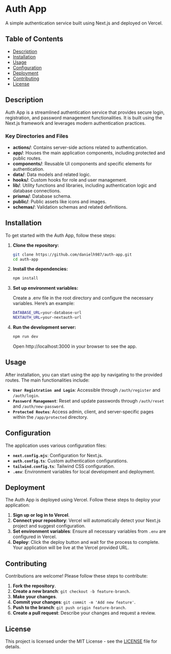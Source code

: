 # Auth App

A simple authentication service built using Next.js and deployed on Vercel.

## Table of Contents

- [Description](#description)
- [Installation](#installation)
- [Usage](#usage)
- [Configuration](#configuration)
- [Deployment](#deployment)
- [Contributing](#contributing)
- [License](#license)

## Description

Auth App is a streamlined authentication service that provides secure login, registration, and password management functionalities. It is built using the Next.js framework and leverages modern authentication practices.

### Key Directories and Files

- **actions/**: Contains server-side actions related to authentication.
- **app/**: Houses the main application components, including protected and public routes.
- **components/**: Reusable UI components and specific elements for authentication.
- **data/**: Data models and related logic.
- **hooks/**: Custom hooks for role and user management.
- **lib/**: Utility functions and libraries, including authentication logic and database connections.
- **prisma/**: Database schema.
- **public/**: Public assets like icons and images.
- **schemas/**: Validation schemas and related definitions.

## Installation

To get started with the Auth App, follow these steps:

1. **Clone the repository:**

   ```bash
   git clone https://github.com/danielh987/auth-app.git
   cd auth-app
2. **Install the dependencies:**

    ```bash
    npm install
3. **Set up environment variables:**

    Create a .env file in the root directory and configure the necessary variables. Here’s an example:
    ```bash
    DATABASE_URL=your-database-url
    NEXTAUTH_URL=your-nextauth-url
4. **Run the development server:**

    ```bash
    npm run dev
    ```
    
    Open http://localhost:3000 in your browser to see the app.

## Usage

After installation, you can start using the app by navigating to the provided routes. The main functionalities include:

- **`User Registration and Login`**: Accessible through `/auth/register` and `/auth/login`.
- **`Password Management`**: Reset and update passwords through `/auth/reset` and `/auth/new-password`.
- **`Protected Routes`**: Access admin, client, and server-specific pages within the `/app/protected` directory.

## Configuration

The application uses various configuration files:

- **`next.config.mjs`**: Configuration for Next.js.
- **`auth.config.ts`**: Custom authentication configurations.
- **`tailwind.config.ts`**: Tailwind CSS configuration.
- **`.env`**: Environment variables for local development and deployment.

## Deployment

The Auth App is deployed using Vercel. Follow these steps to deploy your application:

1. **Sign up or log in to Vercel**.
2. **Connect your repository**: Vercel will automatically detect your Next.js project and suggest configuration.
3. **Set environment variables**: Ensure all necessary variables from `.env` are configured in Vercel.
4. **Deploy**: Click the deploy button and wait for the process to complete. Your application will be live at the Vercel provided URL.

## Contributing

Contributions are welcome! Please follow these steps to contribute:

1. **Fork the repository**.
2. **Create a new branch**: `git checkout -b feature-branch`.
3. **Make your changes**.
4. **Commit your changes**: `git commit -m 'Add new feature'`.
5. **Push to the branch**: `git push origin feature-branch`.
6. **Create a pull request**: Describe your changes and request a review.

## License

This project is licensed under the MIT License - see the [LICENSE](LICENSE) file for details.
